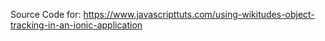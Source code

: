 Source Code for: https://www.javascripttuts.com/using-wikitudes-object-tracking-in-an-ionic-application
